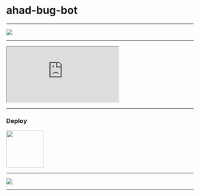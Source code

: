 # ahad-bug-bot

----

<a><img src='https://i.imgur.com/LyHic3i.gif'/></a>

----

<iframe src="https://youtu.be/HR0KRXO4B8M?si=nJFJ7F47EouyHQgF"> How to Deploy</iframe>

----

### Deploy
<a href="https://bot-hosting.net/"> <img src="https://bot-hosting.net/assets/img/bothosting2.png" width=100px> </a>

----

<a><img src='https://i.imgur.com/LyHic3i.gif'/></a>

----


